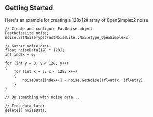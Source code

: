 ## Getting Started

Here's an example for creating a 128x128 array of OpenSimplex2 noise

```
// Create and configure FastNoise object
FastNoiseLite noise;
noise.SetNoiseType(FastNoiseLite::NoiseType_OpenSimplex2);

// Gather noise data
float noiseData[128 * 128];
int index = 0;

for (int y = 0; y < 128; y++)
{
    for (int x = 0; x < 128; x++)
    {
        noiseData[index++] = noise.GetNoise((float)x, (float)y);
    }
}

// Do something with noise data...

// Free data later
delete[] noiseData;
```